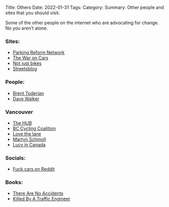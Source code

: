Title: Others
Date: 2022-01-31
Tags: 
Category: 
Summary: Other people and sites that you should visit.

Some of the other people on the internet who are advocating for change. No you aren't alone.

### Sites:

* [Parking Reform Network](https://parkingreform.org/)
* [The War on Cars](https://thewaroncars.org/)
* [Not just bikes](https://www.youtube.com/@NotJustBikes)
* [Streetsblog](https://usa.streetsblog.org/)

### People:

* [Brent Toderian](https://mastodon.social/@BrentToderian@mastodon.online)
* [Dave Walker](https://davewalker.com/)

### Vancouver
* [The HUB](https://bikehub.ca/)
* [BC Cycling Coalition](https://bccycling.ca/)
* [Love the lane](https://lovethelane.ca/)
* [Martyn Schmoll](https://twitter.com/martynschmoll)
* [Lucy in Canada](https://mastodon.social/@Lucyincanada@c.im)

### Socials:

* [Fuck cars on Reddit](https://www.reddit.com/r/fuckcars/)

### Books:

* [There Are No Accidents](https://www.simonandschuster.com/books/There-Are-No-Accidents/Jessie-Singer/9781982129668)
* [Killed By A Traffic Engineer](https://www.amazon.ca/Killed-Traffic-Engineer-Shattering-Transportation/dp/1642833304)